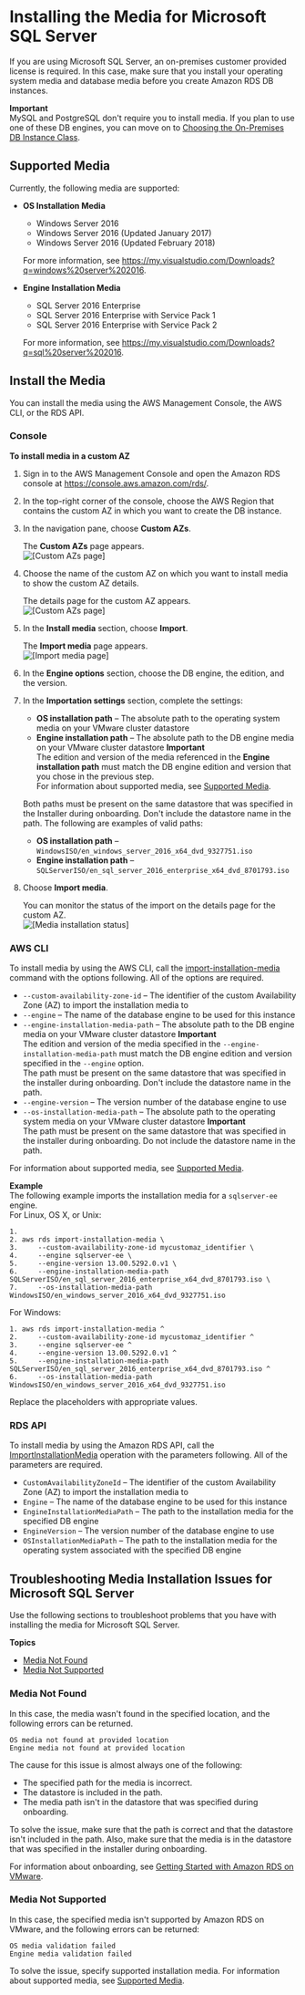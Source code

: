 # Installing the Media for Microsoft SQL Server<a name="installing-media"></a>

If you are using Microsoft SQL Server, an on\-premises customer provided license is required\. In this case, make sure that you install your operating system media and database media before you create Amazon RDS DB instances\.

**Important**  
MySQL and PostgreSQL don't require you to install media\. If you plan to use one of these DB engines, you can move on to [Choosing the On\-Premises DB Instance Class](db-instance-class-on-premises.md)\.

## Supported Media<a name="installing-media.supported"></a>

Currently, the following media are supported:
+ **OS Installation Media**
  + Windows Server 2016
  + Windows Server 2016 \(Updated January 2017\)
  + Windows Server 2016 \(Updated February 2018\)

  For more information, see [ https://my\.visualstudio\.com/Downloads?q=windows%20server%202016](https://my.visualstudio.com/Downloads?q=windows%20server%202016)\.
+ **Engine Installation Media**
  + SQL Server 2016 Enterprise
  + SQL Server 2016 Enterprise with Service Pack 1
  + SQL Server 2016 Enterprise with Service Pack 2

  For more information, see [ https://my\.visualstudio\.com/Downloads?q=sql%20server%202016](https://my.visualstudio.com/Downloads?q=sql%20server%202016)\.

## Install the Media<a name="installing-media.install"></a>

You can install the media using the AWS Management Console, the AWS CLI, or the RDS API\.

### Console<a name="installing-media.console"></a>

**To install media in a custom AZ**

1. Sign in to the AWS Management Console and open the Amazon RDS console at [https://console\.aws\.amazon\.com/rds/](https://console.aws.amazon.com/rds/)\.

1. In the top\-right corner of the console, choose the AWS Region that contains the custom AZ in which you want to create the DB instance\. 

1. In the navigation pane, choose **Custom AZs**\.

   The **Custom AZs** page appears\.  
![\[Custom AZs page\]](http://docs.aws.amazon.com/AmazonRDS/latest/RDSonVMwareUserGuide/)

1. Choose the name of the custom AZ on which you want to install media to show the custom AZ details\.

   The details page for the custom AZ appears\.  
![\[Custom AZs page\]](http://docs.aws.amazon.com/AmazonRDS/latest/RDSonVMwareUserGuide/)

1. In the **Install media** section, choose **Import**\.

   The **Import media** page appears\.  
![\[Import media page\]](http://docs.aws.amazon.com/AmazonRDS/latest/RDSonVMwareUserGuide/)

1. In the **Engine options** section, choose the DB engine, the edition, and the version\.

1. In the **Importation settings** section, complete the settings:
   + **OS installation path** – The absolute path to the operating system media on your VMware cluster datastore
   + **Engine installation path** – The absolute path to the DB engine media on your VMware cluster datastore
**Important**  
The edition and version of the media referenced in the **Engine installation path** must match the DB engine edition and version that you chose in the previous step\.  
For information about supported media, see [Supported Media](#installing-media.supported)\.

   Both paths must be present on the same datastore that was specified in the Installer during onboarding\. Don't include the datastore name in the path\. The following are examples of valid paths:
   + **OS installation path** – `WindowsISO/en_windows_server_2016_x64_dvd_9327751.iso`
   + **Engine installation path** – `SQLServerISO/en_sql_server_2016_enterprise_x64_dvd_8701793.iso`

1. Choose **Import media**\.

   You can monitor the status of the import on the details page for the custom AZ\.  
![\[Media installation status\]](http://docs.aws.amazon.com/AmazonRDS/latest/RDSonVMwareUserGuide/)

### AWS CLI<a name="installing-media.cli"></a>

To install media by using the AWS CLI, call the [import\-installation\-media](https://docs.aws.amazon.com/cli/latest/reference/rds/import-installation-media.html) command with the options following\. All of the options are required\. 
+ `--custom-availability-zone-id` – The identifier of the custom Availability Zone \(AZ\) to import the installation media to
+ `--engine` – The name of the database engine to be used for this instance
+ `--engine-installation-media-path` – The absolute path to the DB engine media on your VMware cluster datastore
**Important**  
The edition and version of the media specified in the `--engine-installation-media-path` must match the DB engine edition and version specified in the `--engine` option\.  
The path must be present on the same datastore that was specified in the installer during onboarding\. Don't include the datastore name in the path\.
+ `--engine-version` – The version number of the database engine to use
+ `--os-installation-media-path` – The absolute path to the operating system media on your VMware cluster datastore
**Important**  
The path must be present on the same datastore that was specified in the installer during onboarding\. Do not include the datastore name in the path\.

For information about supported media, see [Supported Media](#installing-media.supported)\.

**Example**  
The following example imports the installation media for a `sqlserver-ee` engine\.  
For Linux, OS X, or Unix:  

```
1.      
2. aws rds import-installation-media \
3.     --custom-availability-zone-id mycustomaz_identifier \
4.     --engine sqlserver-ee \
5.     --engine-version 13.00.5292.0.v1 \
6.     --engine-installation-media-path SQLServerISO/en_sql_server_2016_enterprise_x64_dvd_8701793.iso \
7.     --os-installation-media-path WindowsISO/en_windows_server_2016_x64_dvd_9327751.iso
```
For Windows:  

```
1. aws rds import-installation-media ^
2.     --custom-availability-zone-id mycustomaz_identifier ^
3.     --engine sqlserver-ee ^
4.     --engine-version 13.00.5292.0.v1 ^
5.     --engine-installation-media-path SQLServerISO/en_sql_server_2016_enterprise_x64_dvd_8701793.iso ^
6.     --os-installation-media-path WindowsISO/en_windows_server_2016_x64_dvd_9327751.iso
```

Replace the placeholders with appropriate values\.

### RDS API<a name="installing-media.api"></a>

To install media by using the Amazon RDS API, call the [ImportInstallationMedia](https://docs.aws.amazon.com/AmazonRDS/latest/APIReference/API_ImportInstallationMedia.html) operation with the parameters following\. All of the parameters are required\. 
+ `CustomAvailabilityZoneId` – The identifier of the custom Availability Zone \(AZ\) to import the installation media to
+ `Engine` – The name of the database engine to be used for this instance
+ `EngineInstallationMediaPath` – The path to the installation media for the specified DB engine
+ `EngineVersion` – The version number of the database engine to use
+ `OSInstallationMediaPath` – The path to the installation media for the operating system associated with the specified DB engine

## Troubleshooting Media Installation Issues for Microsoft SQL Server<a name="installing-media.troubleshooting"></a>

Use the following sections to troubleshoot problems that you have with installing the media for Microsoft SQL Server\.

**Topics**
+ [Media Not Found](#installing-media.troubleshooting.media-not-found)
+ [Media Not Supported](#installing-media.troubleshooting.media-not-found)

### Media Not Found<a name="installing-media.troubleshooting.media-not-found"></a>

In this case, the media wasn't found in the specified location, and the following errors can be returned\.

```
OS media not found at provided location                
Engine media not found at provided location
```

The cause for this issue is almost always one of the following:
+ The specified path for the media is incorrect\.
+ The datastore is included in the path\.
+ The media path isn't in the datastore that was specified during onboarding\.

To solve the issue, make sure that the path is correct and that the datastore isn't included in the path\. Also, make sure that the media is in the datastore that was specified in the installer during onboarding\.

For information about onboarding, see [Getting Started with Amazon RDS on VMware](getting-started-with-rds-on-vmware.md)\.

### Media Not Supported<a name="installing-media.troubleshooting.media-not-found"></a>

In this case, the specified media isn't supported by Amazon RDS on VMware, and the following errors can be returned:

```
OS media validation failed               
Engine media validation failed
```

To solve the issue, specify supported installation media\. For information about supported media, see [Supported Media](#installing-media.supported)\.
